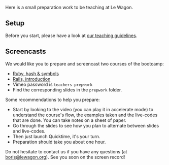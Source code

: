 Here is a small preparation work to be teaching at Le Wagon.

## Setup

Before you start, please have a look at [our teaching guidelines](https://github.com/lewagon/teaching).

## Screencasts

We would like you to prepare and screencast two courses of the bootcamp:

- [Ruby, hash & symbols](https://vimeo.com/157108052)
- [Rails, introduction](https://vimeo.com/154831458)
- Vimeo password is `teachers-prepwork`
- Find the corresponding slides in the `prepwork` folder.

Some recommendations to help you prepare:

- Start by looking to the video (you can play it in accelerate mode) to understand the course's flow, the examples taken and the live-codes that are done. You can take notes on a sheet of paper.
- Go through the slides to see how you plan to alternate between slides and live-codes.
- Then just launch Quicktime, it's your turn.
- Preparation should take you about one hour.


Do not hesitate to contact us if you have any questions (at boris@lewagon.org). See you soon on the screen record!
